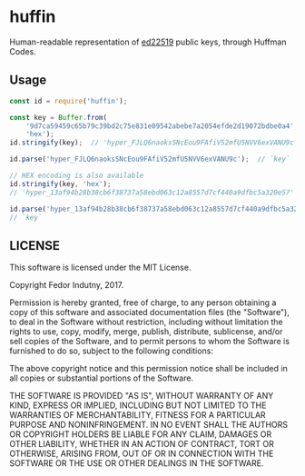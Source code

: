 # huffin

Human-readable representation of [ed22519][0] public keys, through Huffman
Codes.

## Usage

```js
const id = require('huffin');

const key = Buffer.from(
    '9d7ca59459c65b79c39bd2c75e831e09542abebe7a2054efde2d19072bdbe0a4',
    'hex');
id.stringify(key);  // 'hyper_FJLQ6naoksSNcEou9FAfiV52mfU5NVV6exVANU9c'

id.parse('hyper_FJLQ6naoksSNcEou9FAfiV52mfU5NVV6exVANU9c');  // `key`

// HEX encoding is also available
id.stringify(key, 'hex');
// 'hyper_13af94b28b38cb6f38737a58ebd063c12a8557d7cf440a9dfbc5a320e57'

id.parse('hyper_13af94b28b38cb6f38737a58ebd063c12a8557d7cf440a9dfbc5a320e57');
// `key`
```

## LICENSE

This software is licensed under the MIT License.

Copyright Fedor Indutny, 2017.

Permission is hereby granted, free of charge, to any person obtaining a
copy of this software and associated documentation files (the
"Software"), to deal in the Software without restriction, including
without limitation the rights to use, copy, modify, merge, publish,
distribute, sublicense, and/or sell copies of the Software, and to permit
persons to whom the Software is furnished to do so, subject to the
following conditions:

The above copyright notice and this permission notice shall be included
in all copies or substantial portions of the Software.

THE SOFTWARE IS PROVIDED "AS IS", WITHOUT WARRANTY OF ANY KIND, EXPRESS
OR IMPLIED, INCLUDING BUT NOT LIMITED TO THE WARRANTIES OF
MERCHANTABILITY, FITNESS FOR A PARTICULAR PURPOSE AND NONINFRINGEMENT. IN
NO EVENT SHALL THE AUTHORS OR COPYRIGHT HOLDERS BE LIABLE FOR ANY CLAIM,
DAMAGES OR OTHER LIABILITY, WHETHER IN AN ACTION OF CONTRACT, TORT OR
OTHERWISE, ARISING FROM, OUT OF OR IN CONNECTION WITH THE SOFTWARE OR THE
USE OR OTHER DEALINGS IN THE SOFTWARE.

[0]: https://en.wikipedia.org/wiki/EdDSA#Ed25519
